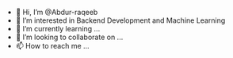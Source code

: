 - 👋 Hi, I’m @Abdur-raqeeb
- 👀 I’m interested in Backend Development and Machine Learning
- 🌱 I’m currently learning ...
- 💞️ I’m looking to collaborate on ...
- 📫 How to reach me ...

<!---
Abdur-raqeeb/Abdur-raqeeb is a ✨ special ✨ repository because its `README.md` (this file) appears on your GitHub profile.
You can click the Preview link to take a look at your changes.
--->
